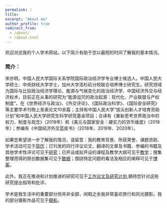```yaml
---
permalink: /
title: 
excerpt: "About me"
author_profile: true
redirect_from: 
  - /about/
  - /about.html
---
```


欢迎浏览我的个人学术网站。以下简介有助于您以最短的时间了解我的基本情况。<br>
### 简介：<br>
宋亦明，中国人民大学国际关系学院国际政治经济学专业博士候选人。中国人民大学硕士、中央财经大学学士，加州大学洛杉矶分校联合培养博士研究生。研究领域为国际与比较政治经济学理论、能源与气候变化的政治经济学、中国经济外交与经济权术，目前正在从事的研究为“能源诅咒的政治起源：现代化、产业联盟与产权制度”。在《世界经济与政治》、《外交评论》、《国际政治科学》、《国际安全研究》等主要学术刊物上发表论文10余篇；主持有中国人民大学“拔尖创新人才培育资助计划”和中国人民大学研究生科学研究基金项目；合译有《重新思考世界政治中的权力、制度与观念》（2019年）和《美元与国家安全：硬实力的货币维度》（2018年）；参编有《中国经济外交蓝皮书》（2018年、2019年、2020年）。<br>
 <br>
如果您希望进一步了解我的情况，请留意：我的教育背景、所获荣誉、课题资助、学术活动可见于[简历](https://sym915.github.io/cv/)；已刊发的同行评议论文、翻译的文章及书籍、参编的书籍及其他学术性评论可见于[研究](https://sym915.github.io/publications/)；已开设或拟开设的课程及教学大纲可见于[教学](https://sym915.github.io/teaching/)；搜集整理而得的原创数据集可见于[数据](https://sym915.github.io/data/)；围绕特定问题的看法及相应的阐释可见于[博客](https://sym915.github.io/blog/)。 <br>
 <br>
此外，我正在推进和计划推进的研究可见于[工作论文及研究计划](),期待您针对这些研究提出指导和批评。<br>
 <br>
学术是我生活中的重要部分但并非全部，闲暇之余我非常喜欢旅行和风光摄影。我的部分摄影作品可见于[摄影]()。
